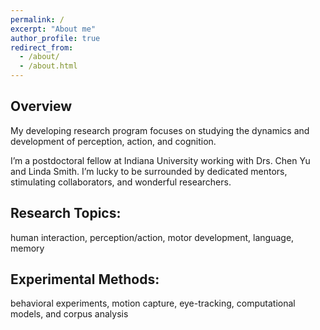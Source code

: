 ```yaml
---
permalink: /
excerpt: "About me"
author_profile: true
redirect_from: 
  - /about/
  - /about.html
---
```


Overview
---------
My developing research program focuses on studying the dynamics and development of perception, action, and cognition.  

I’m a postdoctoral fellow at Indiana University working with Drs. Chen Yu and Linda Smith. I’m lucky to be surrounded by dedicated mentors, stimulating collaborators, and wonderful researchers. 

Research Topics:
----------------
human interaction, perception/action, motor development, language, memory

Experimental Methods:
---------------------
behavioral experiments, motion capture, eye-tracking, computational models, and corpus analysis





